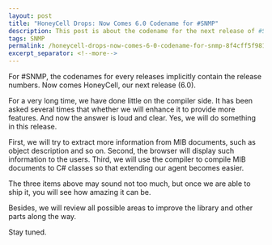 ```yaml
---
layout: post
title: "HoneyCell Drops: Now Comes 6.0 Codename for #SNMP"
description: This post is about the codename for the next release of #SNMP.
tags: SNMP
permalink: /honeycell-drops-now-comes-6-0-codename-for-snmp-8f4cff5f981f
excerpt_separator: <!--more-->
---
```

For #SNMP, the codenames for every releases implicitly contain the release numbers. Now comes HoneyCell, our next release (6.0).
<!--more-->

For a very long time, we have done little on the compiler side. It has been asked several times that whether we will enhance it to provide more features. And now the answer is loud and clear. Yes, we will do something in this release.

First, we will try to extract more information from MIB documents, such as object description and so on. Second, the browser will display such information to the users. Third, we will use the compiler to compile MIB documents to C# classes so that extending our agent becomes easier.

The three items above may sound not too much, but once we are able to ship it, you will see how amazing it can be.

Besides, we will review all possible areas to improve the library and other parts along the way.

Stay tuned.
